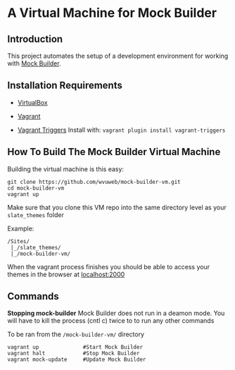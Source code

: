 # A Virtual Machine for Mock Builder

## Introduction

This project automates the setup of a development environment for working with [Mock Builder](https://github.com/wvuweb/mock_builder).

## Installation Requirements

* [VirtualBox](https://www.virtualbox.org)

* [Vagrant](http://vagrantup.com)

* [Vagrant Triggers](https://github.com/emyl/vagrant-triggers) Install with: `vagrant plugin install vagrant-triggers`

## How To Build The Mock Builder Virtual Machine

Building the virtual machine is this easy:
```
git clone https://github.com/wvuweb/mock-builder-vm.git
cd mock-builder-vm
vagrant up
```

Make sure that you clone this VM repo into the same directory level as your `slate_themes` folder

Example:
```
/Sites/
 |_/slate_themes/
 |_/mock-builder-vm/
```

When the vagrant process finishes you should be able to access your themes in the browser at [localhost:2000](http://localhost:2000)


## Commands

**Stopping mock-builder**
Mock Builder does not run in a deamon mode.  You will have to kill the process (cntl c) twice to to run any other commands

To be ran from the `/mock-builder-vm/` directory
```
vagrant up              #Start Mock Builder
vagrant halt            #Stop Mock Builder
vagrant mock-update     #Update Mock Builder
```
